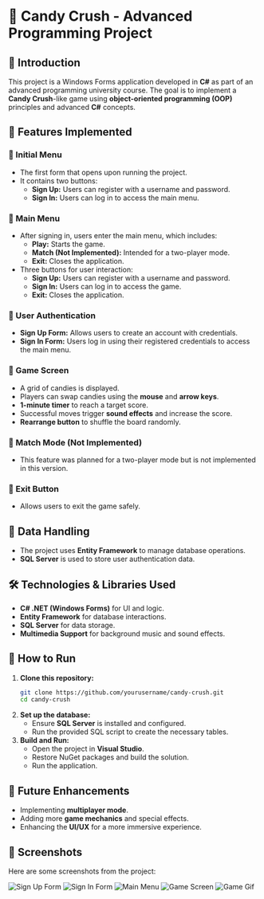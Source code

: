 # 🍬 Candy Crush - Advanced Programming Project

## 📌 Introduction
This project is a Windows Forms application developed in **C#** as part of an advanced programming university course. The goal is to implement a **Candy Crush**-like game using **object-oriented programming (OOP)** principles and advanced **C#** concepts.

## 🎯 Features Implemented

### 🔹 Initial Menu
- The first form that opens upon running the project.
- It contains two buttons:
  - **Sign Up:** Users can register with a username and password.
  - **Sign In:** Users can log in to access the main menu.

### 🔹 Main Menu
- After signing in, users enter the main menu, which includes:
  - **Play:** Starts the game.
  - **Match (Not Implemented):** Intended for a two-player mode.
  - **Exit:** Closes the application.
- Three buttons for user interaction:
  - **Sign Up:** Users can register with a username and password.
  - **Sign In:** Users can log in to access the game.
  - **Exit:** Closes the application.

### 🔹 User Authentication
- **Sign Up Form:** Allows users to create an account with credentials.
- **Sign In Form:** Users log in using their registered credentials to access the main menu.

### 🔹 Game Screen
- A grid of candies is displayed.
- Players can swap candies using the **mouse** and **arrow keys**.
- **1-minute timer** to reach a target score.
- Successful moves trigger **sound effects** and increase the score.
- **Rearrange button** to shuffle the board randomly.

### 🔹 Match Mode (Not Implemented)
- This feature was planned for a two-player mode but is not implemented in this version.

### 🔹 Exit Button
- Allows users to exit the game safely.

## 📂 Data Handling
- The project uses **Entity Framework** to manage database operations.
- **SQL Server** is used to store user authentication data.

## 🛠 Technologies & Libraries Used
- **C# .NET (Windows Forms)** for UI and logic.
- **Entity Framework** for database interactions.
- **SQL Server** for data storage.
- **Multimedia Support** for background music and sound effects.

## 🚀 How to Run
1. **Clone this repository:**
   ```bash
   git clone https://github.com/yourusername/candy-crush.git
   cd candy-crush
   ```
2. **Set up the database:**
   - Ensure **SQL Server** is installed and configured.
   - Run the provided SQL script to create the necessary tables.
3. **Build and Run:**
   - Open the project in **Visual Studio**.
   - Restore NuGet packages and build the solution.
   - Run the application.

## 🔮 Future Enhancements
- Implementing **multiplayer mode**.
- Adding more **game mechanics** and special effects.
- Enhancing the **UI/UX** for a more immersive experience.

## 📸 Screenshots
Here are some screenshots from the project:

![Sign Up Form](https://github.com/Mahdi-Rahbar/Candy-Crush---Advanced-Programming-Project/blob/main/Screenshots/Screenshot%202025-01-29%20174241.png?raw=true.png)
![Sign In Form](https://github.com/Mahdi-Rahbar/Candy-Crush---Advanced-Programming-Project/blob/main/Screenshots/Screenshot%202025-01-29%20215704.png?raw=true.png)
![Main Menu](https://github.com/Mahdi-Rahbar/Candy-Crush---Advanced-Programming-Project/blob/main/Screenshots/Screenshot%202025-01-29%20215919.png?raw=true.png)
![Game Screen](https://github.com/Mahdi-Rahbar/Candy-Crush---Advanced-Programming-Project/blob/main/Screenshots/Screenshot%202025-01-29%20215934.png?raw=true.png)
![Game Gif](https://github.com/Mahdi-Rahbar/Candy-Crush---Advanced-Programming-Project/blob/main/Screenshots/tet_gif.gif?raw=true.gif)

